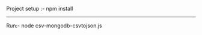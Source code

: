 Project setup :- 
npm install


____________________________________________________________________________________
Run:- 
node csv-mongodb-csvtojson.js
